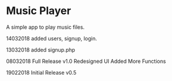 # Music Player

A simple app to play music files.

14032018	added users, signup, login.

13032018	added signup.php

08032018	Full Release v1.0
			Redesigned UI
			Added More Functions
			
19022018	Initial Release v0.5

